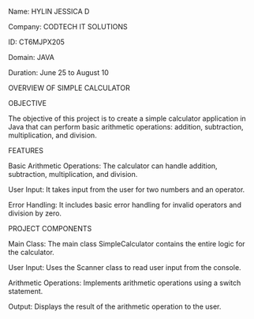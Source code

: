 Name: HYLIN JESSICA D

Company: CODTECH IT SOLUTIONS

ID: CT6MJPX205

Domain: JAVA

Duration: June 25 to August 10

OVERVIEW OF SIMPLE CALCULATOR 

OBJECTIVE 

The objective of this project is to create a simple calculator application in Java that can perform basic arithmetic operations: addition, subtraction, multiplication, and division.

FEATURES

Basic Arithmetic Operations: The calculator can handle addition, subtraction, multiplication, and division.

User Input: It takes input from the user for two numbers and an operator.

Error Handling: It includes basic error handling for invalid operators and division by zero.

PROJECT COMPONENTS 

Main Class: The main class SimpleCalculator contains the entire logic for the calculator.

User Input: Uses the Scanner class to read user input from the console.

Arithmetic Operations: Implements arithmetic operations using a switch statement.

Output: Displays the result of the arithmetic operation to the user.
